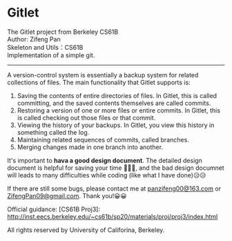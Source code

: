 # Gitlet
The Gitlet project from Berkeley CS61B  
Author: Zifeng Pan  
Skeleton and Utils：CS61B  
Implementation of a simple git.
***

A version-control system is essentially a backup system for related collections of files. The main functionality that Gitlet supports is:

1. Saving the contents of entire directories of files. In Gitlet, this is called committing, and the saved contents themselves are called commits.
2. Restoring a version of one or more files or entire commits. In Gitlet, this is called checking out those files or that commit.
3. Viewing the history of your backups. In Gitlet, you view this history in something called the log.
4. Maintaining related sequences of commits, called branches.
5. Merging changes made in one branch into another.

It's important to **hava a good design document**.  The detailed design document is helpful for saving your time 🦾🦾🦾, and the bad design documnet will leads to many difficulties while coding (like what I have done)😥😥

If there are still some bugs, please contact me at panzifeng00@163.com or ZifengPan09@gmail.com. Thank you!😀😀

Official guidance: [CS61B Proj3]: http://inst.eecs.berkeley.edu/~cs61b/sp20/materials/proj/proj3/index.html

All rights reserved by University of Califorina, Berkeley.
